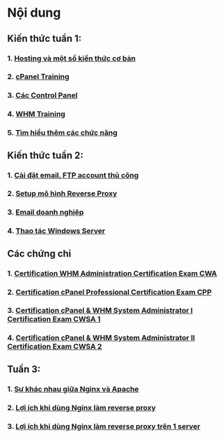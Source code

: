 # Nội dung

## Kiến thức tuần 1:
### 1. [Hosting và một số kiến thức cơ bản](https://github.com/TrungTran0/TrainingVietnix/blob/main/Tu%E1%BA%A7n%201/Hosting%20v%C3%A0%20m%E1%BB%99t%20s%E1%BB%91%20ki%E1%BA%BFn%20th%E1%BB%A9c%20c%C6%A1%20b%E1%BA%A3n.md)
### 2. [cPanel Training](https://github.com/TrungTran0/TrainingVietnix/blob/main/Tu%E1%BA%A7n%201/cPanel_Training.md)
### 3. [Các Control Panel](https://github.com/TrungTran0/TrainingVietnix/blob/main/Tu%E1%BA%A7n%201/Control%20Panel.md)
### 4. [WHM Training](https://github.com/TrungTran0/TrainingVietnix/blob/main/Tu%E1%BA%A7n%201/WHM_training.md)
### 5. [Tìm hiểu thêm các chức năng](https://github.com/TrungTran0/TrainingVietnix/blob/main/Tu%E1%BA%A7n%201/T%C3%ACm%20hi%E1%BB%83u%20th%C3%AAm.md)
## Kiến thức tuần 2:
### 1. [Cài đặt email, FTP account thủ công](https://github.com/TrungTran0/TrainingVietnix/blob/main/Tu%E1%BA%A7n%202/C%C3%A0i%20%C4%91%E1%BA%B7t%20email%2C%20FTP%20account%20th%E1%BB%A7%20c%C3%B4ng.md)
### 2. [Setup mô hình Reverse Proxy](https://github.com/TrungTran0/TrainingVietnix/blob/main/Tu%E1%BA%A7n%202/Setup%20m%C3%B4%20h%C3%ACnh%20Reverse%20Proxy.md)
### 3. [Email doanh nghiệp](https://github.com/TrungTran0/TrainingVietnix/blob/main/Tu%E1%BA%A7n%202/Email%20doanh%20nghi%E1%BB%87p.md)
### 4. [Thao tác Windows Server](https://github.com/TrungTran0/TrainingVietnix/blob/main/Tu%E1%BA%A7n%202/Thao%20t%C3%A1c%20Windows%20Server.md)
## Các chứng chỉ
### 1. [Certification WHM Administration Certification Exam CWA](https://github.com/TrungTran0/TrainingVietnix/blob/main/Tu%E1%BA%A7n%201/Cert/certification-WHM-Administration-Certification-Exam-CWA-trungnormie.pdf)
### 2. [Certification cPanel Professional Certification Exam CPP](https://github.com/TrungTran0/TrainingVietnix/blob/main/Tu%E1%BA%A7n%201/Cert/certification-cPanel-Professional-Certification-Exam-CPP-trungnormie.pdf)
### 3. [Certification cPanel & WHM System Administrator I Certification Exam CWSA 1](https://github.com/TrungTran0/TrainingVietnix/blob/main/Tu%E1%BA%A7n%201/Cert/certification-cPanel-%26-WHM-System-Administrator-I-Certification-Exam-CWSA-1-trungnormie.pdf)
### 4. [Certification cPanel & WHM System Administrator II Certification Exam CWSA 2](https://github.com/TrungTran0/TrainingVietnix/blob/main/Tu%E1%BA%A7n%201/Cert/certification-cPanel-%26-WHM-System-Administrator-II-Certification-Exam-CWSA-2-trungnormie.pdf)

## Tuần 3:
### 1. [Sự khác nhau giữa Nginx và Apache](https://github.com/TrungTran0/TrainingVietnix/blob/main/Tu%E1%BA%A7n%203/S%E1%BB%B1%20kh%C3%A1c%20nhau%20gi%E1%BB%AFa%20Nginx%20v%C3%A0%20Apache.md)
### 2. [Lợi ích khi dùng Nginx làm reverse proxy](https://github.com/TrungTran0/TrainingVietnix/blob/main/Tu%E1%BA%A7n%203/L%E1%BB%A3i%20%C3%ADch%20khi%20d%C3%B9ng%20Nginx%20l%C3%A0m%20reverse%20proxy.md)
### 3. [Lợi ích khi dùng Nginx làm reverse proxy trên 1 server](https://github.com/TrungTran0/TrainingVietnix/blob/main/Tu%E1%BA%A7n%203/L%E1%BB%A3i%20%C3%ADch%20khi%20d%C3%B9ng%20Nginx%20l%C3%A0m%20reverse%20proxy%20tr%C3%AAn%201%20server.md)
